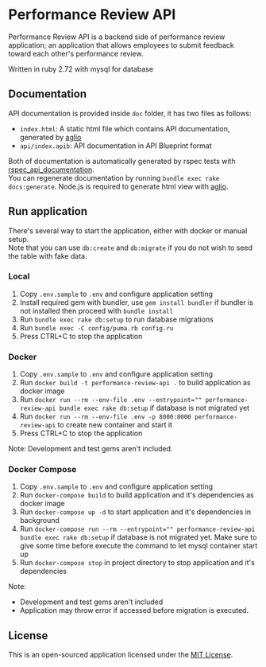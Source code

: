# Performance Review API

Performance Review API is a backend side of performance review application; 
an application that allows employees to submit feedback toward each other's performance review.  

Written in ruby 2.72 with mysql for database

## Documentation

API documentation is provided inside `doc` folder, it has two files as follows:
  *  `index.html`: A static html file which contains API documentation, generated by [aglio](https://github.com/danielgtaylor/aglio)
  * `api/index.apib`: API documentation in API Blueprint format

Both of documentation is automatically generated by rspec tests with [rspec_api_documentation](https://github.com/SirusDoma/rspec_api_documentation).  
You can regenerate documentation by running `bundle exec rake docs:generate`. Node.js is required to generate html view with [aglio](https://github.com/danielgtaylor/aglio).

## Run application

There's several way to start the application, either with docker or manual setup.  
Note that you can use `db:create` and `db:migrate` if you do not wish to seed the table with fake data.

### Local

1. Copy `.env.sample` to `.env` and configure application setting
2. Install required gem with bundler, use `gem install bundler` if bundler is not installed then proceed with `bundle install`
3. Run `bundle exec rake db:setup` to run database migrations
4. Run `bundle exec -C config/puma.rb config.ru`
5. Press CTRL+C to stop the application

### Docker

1. Copy `.env.sample` to `.env` and configure application setting
2. Run `docker build -t performance-review-api .` to build application as docker image
3. Run `docker run --rm --env-file .env --entrypoint="" performance-review-api bundle exec rake db:setup` if database is not migrated yet
4. Run `docker run --rm --env-file .env -p 8000:8000 performance-review-api` to create new container and start it
5. Press CTRL+C to stop the application

Note: Development and test gems aren't included.

### Docker Compose

1. Copy `.env.sample` to `.env` and configure application setting
2. Run `docker-compose build` to build application and it's dependencies as docker image
3. Run `docker-compose up -d` to start application and it's dependencies in background
4. Run `docker-compose run --rm --entrypoint="" performance-review-api bundle exec rake db:setup` if database is not migrated yet.
   Make sure to give some time before execute the command to let mysql container start up
5. Run `docker-compose stop` in project directory to stop application and it's dependencies

Note: 
* Development and test gems aren't included
* Application may throw error if accessed before migration is executed.

## License

This is an open-sourced application licensed under the [MIT License](https://github.com/SirusDoma/Performance-Review-API/blob/master/LICENSE).
